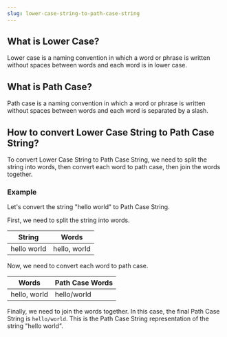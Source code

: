 ```yaml
---
slug: lower-case-string-to-path-case-string
---
```


## What is Lower Case?

Lower case is a naming convention in which a word or phrase is written without spaces between words and each word is in lower case.

## What is Path Case?

Path case is a naming convention in which a word or phrase is written without spaces between words and each word is separated by a slash.

## How to convert Lower Case String to Path Case String?

To convert Lower Case String to Path Case String, we need to split the string into words, then convert each word to path case, then join the words together.

### Example

Let's convert the string "hello world" to Path Case String.

First, we need to split the string into words.

| String      | Words        |
| ----------- | ------------ |
| hello world | hello, world |

Now, we need to convert each word to path case.

| Words        | Path Case Words |
| ------------ | --------------- |
| hello, world | hello/world     |

Finally, we need to join the words together. In this case, the final Path Case String is `hello/world`. This is the Path Case String representation of the string "hello world".
